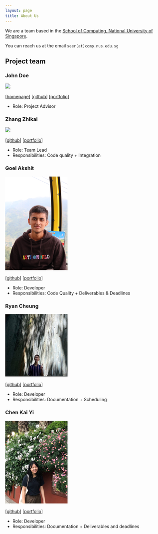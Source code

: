 ```yaml
---
layout: page
title: About Us
---
```


We are a team based in the [School of Computing, National University of Singapore](http://www.comp.nus.edu.sg).

You can reach us at the email `seer[at]comp.nus.edu.sg`

## Project team

### John Doe

<img src="images/johndoe.png" width="200px">

[[homepage](http://www.comp.nus.edu.sg/~damithch)]
[[github](https://github.com/johndoe)]
[[portfolio](team/johndoe.md)]

* Role: Project Advisor

### Zhang Zhikai

<img src="images/zzhikai.png" width="200px">

[[github](http://github.com/zzhikai)]
[[portfolio](team/johndoe.md)]

* Role: Team Lead
* Responsibilities: Code quality + Integration

### Goel Akshit

<img src="images/goel-a.png" width="200px">

[[github](https://github.com/goel-a)]
[[portfolio](team/goel-a.md)]

* Role: Developer
* Responsibilities: Code Quality + Deliverables & Deadlines

### Ryan Cheung

<img src="images/ryancheungjf.png" width="200px">

[[github](http://github.com/RyanCheungJF)] [[portfolio](team/ryancheungjf.md)]

* Role: Developer
* Responsibilities: Documentation + Scheduling

### Chen Kai Yi

<img src="images/kaiyichen.png" width="200px">

[[github](https://github.com/kaiyichen)]
[[portfolio](team/kaiyichen.md)]

* Role: Developer
* Responsibilities: Documentation + Deliverables and deadlines 


